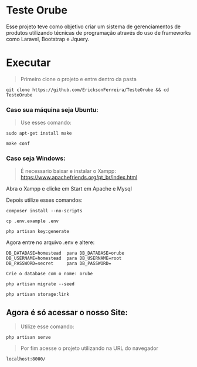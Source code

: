 # Teste Orube

Esse projeto teve como objetivo criar um sistema de gerenciamentos de produtos utilizando técnicas de programação através do uso de frameworks como Laravel, Bootstrap e Jquery.


# Executar
> Primeiro clone o projeto e entre dentro da pasta
```
git clone https://github.com/EricksonFerreira/TesteOrube && cd TesteOrube
```
### Caso sua máquina seja Ubuntu:
> Use esses comando:
```
sudo apt-get install make
```
```
make conf
```
### Caso seja Windows:
> É necessario baixar e instalar o Xampp: https://www.apachefriends.org/pt_br/index.html
<p> Abra o Xampp e clicke em Start em Apache e Mysql</p>
<p>Depois utilize esses comandos:</p>

```
composer install --no-scripts
```
```
cp .env.example .env
```
```
php artisan key:generate
```
Agora entre no arquivo .env e altere:

```
DB_DATABASE=homestead  para DB_DATABASE=orube
DB_USERNAME=homestead  para DB_USERNAME=root
DB_PASSWORD=secret     para DB_PASSWORD=
```
```
Crie o database com o nome: orube
```
```
php artisan migrate --seed
```
```
php artisan storage:link
```
## Agora é só acessar o nosso Site:

> Utilize esse comando:
```
php artisan serve
```
> Por fim acesse o projeto utilizando na URL do navegador

```
localhost:8000/
```
